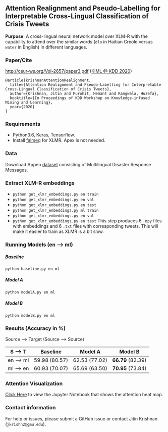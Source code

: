 ## Attention Realignment and Pseudo-Labelling for Interpretable Cross-Lingual Classification of Crisis Tweets

**Purpose**: A cross-lingual neural network model over XLM-R with the capability to attend over the similar words (```dlo``` in Haitian Creole versus ```water``` in English) in different languages.

### Paper/Cite
http://ceur-ws.org/Vol-2657/paper3.pdf ([KiML @ KDD 2020](http://kiml2020.aiisc.ai/index.html))
```
@article{krishnanAttentionRealignment,
  title={Attention Realignment and Pseudo-Labelling for Interpretable Cross-Lingual Classification of Crisis Tweets},
  author={Krishnan, Jitin and Purohit, Hemant and Rangwala, Huzefa},
  booktitle={In Proceedings of KDD Workshop on Knowledge-infused Mining and Learning},
  year={2020}
}
```

### Requirements
- Python3.6, Keras, Tensorflow.
- Install [fairseq](https://github.com/pytorch/fairseq) for XLMR. Apex is not needed.

### Data
Download Appen [dataset](https://appen.com/datasets/combined-disaster-response-data/) consisting of Multilingual Disaster Response Messages.

### Extract XLM-R embeddings
- ```python get_xlmr_embeddings.py en train```
- ```python get_xlmr_embeddings.py en val```
- ```python get_xlmr_embeddings.py en test```
- ```python get_xlmr_embeddings.py ml train ```
- ```python get_xlmr_embeddings.py en val```
- ```python get_xlmr_embeddings.py en test```
This step produces 6 ```.npy``` files with embeddings and 6 ```.txt``` files with corresponding tweets. This will make it easier to train as XLMR is a bit slow.

### Running Models (en --> ml)
##### Baseline
```python baseline.py en ml```
##### Model A
```python modelA.py en ml```
##### Model B
```python modelB.py en ml```

### Results (Accuracy in %)
Source --> Target (Source --> Source)

| S --> T | Baseline | Model A | Model B|
 :-: |  :-: |  :-: |  :-: 
| en --> ml | 59.98 (80.57) | 62.53 (77.02) | **66.79** (82.39) |
| ml --> en | 60.93 (70.07) | 65.69 (63.50) | **70.95** (73.84) |

### Attention Visualization
[Click Here](https://github.com/jitinkrishnan/Cross-Lingual-Crisis-Tweet-Classification/blob/master/Attention%20Plot%20Example.ipynb) to view the Jupyter Notebook that shows the attention heat map.

### Contact information
For help or issues, please submit a GitHub issue or contact Jitin Krishnan (`jkrishn2@gmu.edu`).
